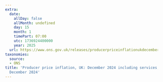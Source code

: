 ```yaml
---
extra:
  date:
    allDay: false
    allMonth: undefined
    day: 15
    month: 1
    timePart: 07:00
    utc: 1736924400000
    year: 2025
  url: https://www.ons.gov.uk/releases/producerpriceinflationukdecember2024includingservicesoctobertodecember2024
taxonomies:
  source:
  - ONS
title: 'Producer price inflation, UK: December 2024 including services, October to
  December 2024'
---
```

